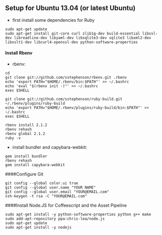 ## Setup for Ubuntu 13.04 (or latest Ubuntu)

- first install some dependencies for Ruby

```
sudo apt-get update
sudo apt-get install git-core curl zlib1g-dev build-essential libssl-dev libreadline-dev libyaml-dev libsqlite3-dev sqlite3 libxml2-dev libxslt1-dev libcurl4-openssl-dev python-software-properties
```

#### Install Rbenv

- rbenv:

```
cd
git clone git://github.com/sstephenson/rbenv.git .rbenv
echo 'export PATH="$HOME/.rbenv/bin:$PATH"' >> ~/.bashrc
echo 'eval "$(rbenv init -)"' >> ~/.bashrc
exec $SHELL

git clone git://github.com/sstephenson/ruby-build.git ~/.rbenv/plugins/ruby-build
echo 'export PATH="$HOME/.rbenv/plugins/ruby-build/bin:$PATH"' >> ~/.bashrc
exec $SHELL

rbenv install 2.1.2
rbenv rehash
rbenv global 2.1.2
ruby -v
```
- install bundler and capybara-webkit:

```
gem install bundler
rbenv rehash
gem install capybara-webkit
```
####Configure Git
```
git config --global color.ui true
git config --global user.name "YOUR NAME"
git config --global user.email "YOUR@EMAIL.com"
ssh-keygen -t rsa -C "YOUR@EMAIL.com"
```
####Install Node.JS for Coffeescript and the Asset Pipeline
```
sudo apt-get install -y python-software-properties python g++ make
sudo add-apt-repository ppa:chris-lea/node.js
sudo apt-get update
sudo apt-get install -y nodejs
```
